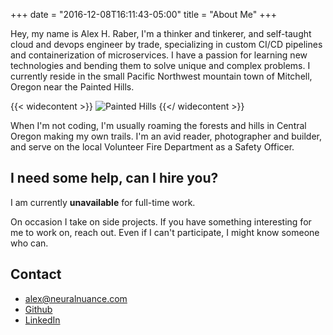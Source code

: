 +++
date = "2016-12-08T16:11:43-05:00"
title = "About Me"
+++

Hey, my name is Alex H. Raber, I'm a thinker and tinkerer, and self-taught cloud and devops engineer by trade, specializing in custom CI/CD pipelines and containerization of microservices. I have a passion for learning new technologies and bending them to solve unique and complex problems. I currently reside in the small Pacific Northwest mountain town of Mitchell, Oregon near the Painted Hills.

{{< widecontent >}}
<img src="/img/painted-hills.jpg" alt="Painted Hills" class="boxshadow border">
{{</ widecontent >}}

When I'm not coding, I'm usually roaming the forests and hills in Central Oregon making my own trails. I'm an avid reader, photographer and builder, and serve on the local Volunteer Fire Department as a Safety Officer.

## I need some help, can I hire you?
I am currently **unavailable** for full-time work.

On occasion I take on side projects. If you have something interesting
for me to work on, reach out. Even if I can't participate, I might know someone who can.

## Contact
<ul class="header-list">
    <li><a href="mailto:alex@neuralnuance.com"><i class="icon icon-email"></i> alex@neuralnuance.com</a></li>
    <li><a href="https://github.com/ahraber" target="_blank"><i class="icon icon-github"></i> Github</a></li>
    <li><a href="https://www.linkedin.com/in/alex-h-raber-412a7348" target="_blank"><i class="icon icon-linkedin"></i> LinkedIn</a></li>
</ul>
